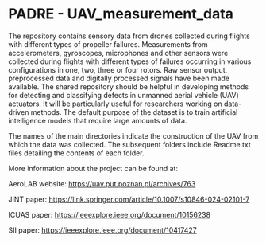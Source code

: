 # PADRE - UAV_measurement_data

The repository contains sensory data from drones collected during flights with different types of propeller failures. Measurements from accelerometers, gyroscopes, microphones and other sensors were collected during flights with different types of failures occurring in various configurations in one, two, three or four rotors. Raw sensor output, preprocessed data and digitally processed signals have been made available. The shared repository should be helpful in developing methods for detecting and classifying defects in unmanned aerial vehicle (UAV) actuators. It will be particularly useful for researchers working on data-driven methods. The default purpose of the dataset is to train artificial intelligence models that require large amounts of data.

The names of the main directories indicate the construction of the UAV from which the data was collected. The subsequent folders include Readme.txt files detailing the contents of each folder.

More information about the project can be found at: 

AeroLAB website: https://uav.put.poznan.pl/archives/763

JINT paper: https://link.springer.com/article/10.1007/s10846-024-02101-7

ICUAS paper: https://ieeexplore.ieee.org/document/10156238

SII paper: https://ieeexplore.ieee.org/document/10417427
